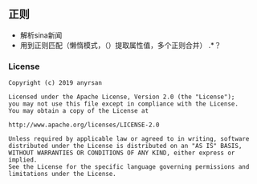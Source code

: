 ## 正则

   - 解析sina新闻
   - 用到正则匹配（懒惰模式，（）提取属性值，多个正则合并） .*？





### License

    Copyright (c) 2019 anyrsan

    Licensed under the Apache License, Version 2.0 (the "License");
    you may not use this file except in compliance with the License.
    You may obtain a copy of the License at

    http://www.apache.org/licenses/LICENSE-2.0

    Unless required by applicable law or agreed to in writing, software
    distributed under the License is distributed on an "AS IS" BASIS,
    WITHOUT WARRANTIES OR CONDITIONS OF ANY KIND, either express or implied.
    See the License for the specific language governing permissions and
    limitations under the License.